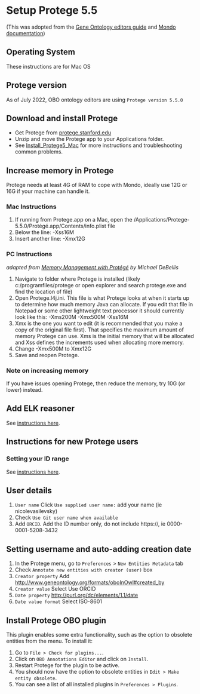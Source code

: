 # Setup Protege 5.5

(This was adopted from the [Gene Ontology editors guide](http://wiki.geneontology.org/index.php/Protege5_5_setup_for_GO_Eds) and [Mondo documentation](https://mondo.readthedocs.io/en/latest/editors-guide/a-protege-setup/))

## Operating System
These instructions are for Mac OS

## Protege version
As of July 2022, OBO ontology editors are using `Protege version 5.5.0`

## Download and install Protege
- Get Protege from [protege.stanford.edu](https://protege.stanford.edu/)
- Unzip and move the Protege app to your Applications folder.
- See [Install_Protege5_Mac](https://protegewiki.stanford.edu/wiki/Install_Protege5_Mac) for more instructions and troubleshooting common problems.

## Increase memory in Protege

Protege needs at least 4G of RAM to cope with Mondo, ideally use 12G or 16G if your machine can handle it.

### Mac Instructions

1. If running from Protege.app on a Mac, open the /Applications/Protege-5.5.0/Protégé.app/Contents/info.plist file
1. Below the line: <string>-Xss16M</string>
1. Insert another line: <string>-Xmx12G</string>

### PC Instructions
_adapted from [Memory Management with Protégé](https://www.michaeldebellis.com/post/memory-management-with-prot%C3%A9g%C3%A9) by Michael DeBellis_

1. Navigate to folder where Protege is installed (likely c:/programfiles/protege or open explorer and search protege.exe and find the location of file)
1. Open Protege.l4j.ini. This file is what Protege looks at when it starts up to determine how much memory Java can allocate. If you edit that file in Notepad or some other lightweight text processor it should currently look like this: -Xms200M -Xmx500M -Xss16M
1. Xmx is the one you want to edit (it is recommended that you make a copy of the original file first). That specifies the maximum amount of memory Protege can use. Xms is the initial memory that will be allocated and Xss defines the increments used when allocating more memory. 
1. Change -Xmx500M to Xmx12G
1. Save and reopen Protege.

### Note on increasing memory 
If you have issues opening Protege, then reduce the memory, try 10G (or lower) instead.

## Add ELK reasoner
See [instructions here](https://oboacademy.github.io/obook/howto/installing-elk-in-protege/). 

## Instructions for new Protege users

### Setting your ID range
See [instructions here](https://oboacademy.github.io/obook/howto/idrange/).

## User details

1. `User name` Click `Use supplied user name:` add your name (ie nicolevasilevsky)
2. Check `Use Git user name when available`
3. Add `ORCID`. Add the ID number only, do not include https://, ie 0000-0001-5208-3432

## Setting username and auto-adding creation date

1. In the Protege menu, go to `Preferences` > `New Entities Metadata` tab
2. Check `Annotate new entities with creator (user)` box
3. `Creator property` Add http://www.geneontology.org/formats/oboInOwl#created_by
3. `Creator value` Select Use ORCID
4. `Date property` http://purl.org/dc/elements/1.1/date
5. `Date value format` Select ISO-8601

## Install Protege OBO plugin

This plugin enables some extra functionality, such as the option to obsolete entities from the menu. To install it:
1. Go to `File > Check for plugins...`.
2. Click on `OBO Annotations Editor` and click on `Install`.
3. Restart Protege for the plugin to be active.
4. You should now have the option to obsolete entities in `Edit > Make entity obsolete`.
5. You can see a list of all installed plugins in `Preferences > Plugins`.

